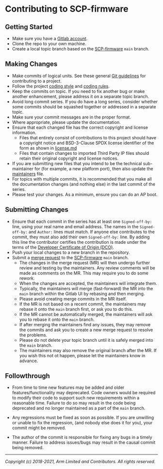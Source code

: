 Contributing to SCP-firmware
============================

Getting Started
---------------

- Make sure you have a [Gitlab account](https://gitlab.com/users/sign_in).
- Clone the repo to your own machine.
- Create a local topic branch based on the
  [SCP-firmware](https://gitlab.arm.com/firmware/SCP-firmware) `main` branch.

Making Changes
--------------

- Make commits of logical units. See these general
  [Git guidelines](http://git-scm.com/book/ch5-2.html) for contributing to a
  project.
- Follow the project [coding style](./doc/code_style.md) and
  [coding rules](./doc/code_rules.md).
- Keep the commits on topic. If you need to fix another bug or make another
  enhancement, please address it on a separate topic branch.
- Avoid long commit series. If you do have a long series, consider whether
  some commits should be squashed together or addressed in a separate topic.
- Make sure your commit messages are in the proper format.
- Where appropriate, please update the documentation.
- Ensure that each changed file has the correct copyright and license
  information.
    - Files that entirely consist of contributions to this project should have a
      copyright notice and BSD-3-Clause SPDX license identifier of the form as
      shown in [license.md](./license.md)
    - Files that contain changes to imported Third Party IP files should retain
      their original copyright and license notices.
- If you are submitting new files that you intend to be the technical
  sub-maintainer for (for example, a new platform port), then also update the
  [maintainers](./maintainers.md) file.
- For topics with multiple commits, it is recommended that you make all the
  documentation changes (and nothing else) in the last commit of the series.
- Please test your changes. As a minimum, ensure you can do an AP boot.

Submitting Changes
------------------

- Ensure that each commit in the series has at least one `Signed-off-by:` line,
  using your real name and email address. The names in the `Signed-off-by:`
  and `Author:` lines must match. If anyone else contributes to the commit,
  they must also add their own `Signed-off-by:` line. By adding this line the
  contributor certifies the contribution is made under the terms of the
  [Developer Certificate of Origin (DCO)](./dco.txt).
- Push your local changes to a new branch in the repository.
- Submit a [merge request](https://docs.gitlab.com/ee/user/project/merge_requests/creating_merge_requests.html)
  to the [SCP-firmware](https://gitlab.arm.com/firmware/SCP-firmware) `main`
  branch.
    - The changes in the merge request (MR) will then undergo further review and
      testing by the maintainers. Any review comments will be made as
      comments on the MR.
      This may require you to do some rework.
    - When the changes are accepted, the maintainers will
      integrate them.
    - Typically, the maintainers will merge (fast-forward) the MR into the
      `main` branch within the Gitlab UI by rebasing and then merging.
    - Please avoid creating merge commits in the MR itself.
    - If the MR is not based on a recent commit, the maintainers may rebase it
      onto the `main` branch first, or ask you to do this.
    - If the MR cannot be automatically merged, the maintainers will ask you
      to rebase it onto the `main` branch.
    - If after merging the maintainers find any issues, they may remove the
      commits and ask you to create a new merge request to
      resolve the problems.
    - Please do not delete your topic branch until it is safely merged into
      the `main` branch.
    - The maintainers may also remove the original branch after the MR. If you
      wish this not ot happen, please let the maintainers know in advance.

Followthrough
-------------

- From time to time new features may be added and older features/functionality
may deprecated. Code owners would be required to modify their code to support
such new requirements within a reasonable time. Failure to do so may result
in the code being deprecated and no longer maintained as a part of the `main`
branch.

- Any regressions must be fixed as soon as possible. If you are unwilling or
unable to fix the regression, (and nobody else does it for you), your commit
might be removed.

- The author of the commit is responsible for fixing any bugs in a timely
manner.  Failure to address issues/bugs may result in the causal commit
being removed.

--------------
*Copyright (c) 2018-2021, Arm Limited and Contributors. All rights reserved.*
